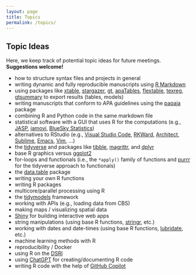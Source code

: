 ```yaml
---
layout: page
title: Topics
permalink: /topics/
---
```


## Topic Ideas

Here, we keep track of potential topic ideas for future meetings. **Suggestions welcome!**

* how to structure syntax files and projects in general
* writing dynamic and fully reproducible manuscripts using [R Markdown](https://rmarkdown.rstudio.com)
* using packages like [xtable](https://cran.r-project.org/package=xtable), [stargazer](https://cran.r-project.org/package=stargazer), [gt](https://gt.rstudio.com/), [apaTables](https://cran.r-project.org/package=apaTables), [flextable](https://cran.r-project.org/package=flextable), [texreg](https://cran.r-project.org/package=texreg), [gtsummary](https://cran.r-project.org/package=gtsummary) to export results (tables, models)
* writing manuscripts that conform to APA guidelines using the [papaja](https://cran.r-project.org/package=papaja) package
* combining R and Python code in the same markdown file
* statistical software with a GUI that uses R for the computations (e.g., [JASP](https://jasp-stats.org/), [jamovi](https://www.jamovi.org/), [BlueSky Statistics](https://www.blueskystatistics.com))
* alternatives to RStudio (e.g., [Visual Studio Code](https://code.visualstudio.com), [RKWard](https://rkward.kde.org), [Architect](https://www.getarchitect.io), [Sublime](https://www.sublimetext.com), [Emacs](https://www.gnu.org/software/emacs/), [Vim](https://www.vim.org), ...)
* the [tidyverse](https://www.tidyverse.org) and packages like [tibble](https://tibble.tidyverse.org), [magrittr](https://magrittr.tidyverse.org), and [dplyr](https://dplyr.tidyverse.org)
* base R graphics versus [ggplot2](https://ggplot2.tidyverse.org)
* for-loops and functionals (i.e., the `*apply()` family of functions and [purrr](https://purrr.tidyverse.org) for the tidyverse approach to functionals)
* the [data.table](https://cran.r-project.org/package=data.table) package
* writing your own R functions
* writing R packages
* multicore/parallel processing using R
* the [tidymodels](https://www.tidymodels.org) framework
* working with APIs (e.g., loading data from CBS)
* making maps / visualizing spatial data
* [Shiny](https://shiny.rstudio.com) for building interactive web apps
* string manipulations (using base R functions, [stringr](https://stringr.tidyverse.org), etc.)
* working with dates and date-times (using base R functions, [lubridate](https://lubridate.tidyverse.org), etc.)
* machine learning methods with R
* reproducibility / Docker
* using R on the [DSRI](https://dsri.maastrichtuniversity.nl)
* using [ChatGPT](https://openai.com/blog/chatgpt/) for creating/documenting R code
* writing R code with the help of [GitHub Copilot](https://github.com/features/copilot)
